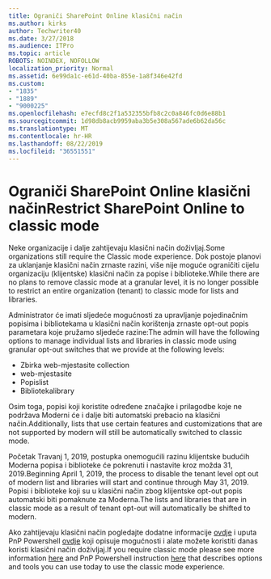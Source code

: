 ```yaml
---
title: Ograniči SharePoint Online klasični način
ms.author: kirks
author: Techwriter40
ms.date: 3/27/2018
ms.audience: ITPro
ms.topic: article
ROBOTS: NOINDEX, NOFOLLOW
localization_priority: Normal
ms.assetid: 6e99da1c-e61d-40ba-855e-1a8f346e42fd
ms.custom:
- "1835"
- "1889"
- "9000225"
ms.openlocfilehash: e7ecfd8c2f1a532355bfb8c2c0a846fc0d6e88b1
ms.sourcegitcommit: 1d98db8acb9959aba3b5e308a567ade6b62da56c
ms.translationtype: MT
ms.contentlocale: hr-HR
ms.lasthandoff: 08/22/2019
ms.locfileid: "36551551"
---
```

# <a name="restrict-sharepoint-online-to-classic-mode"></a><span data-ttu-id="41e57-102">Ograniči SharePoint Online klasični način</span><span class="sxs-lookup"><span data-stu-id="41e57-102">Restrict SharePoint Online to classic mode</span></span>

<span data-ttu-id="41e57-103">Neke organizacije i dalje zahtijevaju klasični način doživljaj.</span><span class="sxs-lookup"><span data-stu-id="41e57-103">Some organizations still require the Classic mode experience.</span></span> <span data-ttu-id="41e57-104">Dok postoje planovi za uklanjanje klasični način zrnaste razini, više nije moguće ograničiti cijelu organizaciju (klijentske) klasični način za popise i biblioteke.</span><span class="sxs-lookup"><span data-stu-id="41e57-104">While there are no plans to remove classic mode at a granular level, it is no longer possible to restrict an entire organization (tenant) to classic mode for lists and libraries.</span></span>

<span data-ttu-id="41e57-105">Administrator će imati sljedeće mogućnosti za upravljanje pojedinačnim popisima i bibliotekama u klasični način korištenja zrnaste opt-out popis parametara koje pružamo sljedeće razine:</span><span class="sxs-lookup"><span data-stu-id="41e57-105">The admin will have the following options to manage individual lists and libraries in classic mode using granular opt-out switches that we provide at the following levels:</span></span>

- <span data-ttu-id="41e57-106">Zbirka web-mjesta</span><span class="sxs-lookup"><span data-stu-id="41e57-106">site collection</span></span>
- <span data-ttu-id="41e57-107">web-mjesta</span><span class="sxs-lookup"><span data-stu-id="41e57-107">site</span></span>
- <span data-ttu-id="41e57-108">Popis</span><span class="sxs-lookup"><span data-stu-id="41e57-108">list</span></span>
- <span data-ttu-id="41e57-109">Biblioteka</span><span class="sxs-lookup"><span data-stu-id="41e57-109">library</span></span>

<span data-ttu-id="41e57-110">Osim toga, popisi koji koristite određene značajke i prilagodbe koje ne podržava Moderni će i dalje biti automatski prebacio na klasični način.</span><span class="sxs-lookup"><span data-stu-id="41e57-110">Additionally, lists that use certain features and customizations that are not supported by modern will still be automatically switched to classic mode.</span></span>

<span data-ttu-id="41e57-111">Početak Travanj 1, 2019, postupka onemogućili razinu klijentske budućih Moderna popisa i biblioteke će pokrenuti i nastavite kroz možda 31, 2019.</span><span class="sxs-lookup"><span data-stu-id="41e57-111">Beginning April 1, 2019, the process to disable the tenant level opt out of modern list and libraries will start and continue through May 31, 2019.</span></span>  <span data-ttu-id="41e57-112">Popisi i biblioteke koji su u klasični način zbog klijentske opt-out popis automatski biti pomaknute za Moderna.</span><span class="sxs-lookup"><span data-stu-id="41e57-112">The lists and libraries that are in classic mode as a result of tenant opt-out will automatically be shifted to modern.</span></span>

<span data-ttu-id="41e57-113">Ako zahtijevaju klasični način pogledajte dodatne informacije [ovdje](https://techcommunity.microsoft.com/t5/Microsoft-SharePoint-Blog/Delivering-SharePoint-modern-experiences/ba-p/315023) i uputa PnP Powershell [ovdje](https://docs.microsoft.com/sharepoint/dev/transform/modernize-userinterface-lists-and-libraries-optout) koji opisuje mogućnosti i alate možete koristiti danas koristi klasični način doživljaj.</span><span class="sxs-lookup"><span data-stu-id="41e57-113">If you require classic mode please see more information [here](https://techcommunity.microsoft.com/t5/Microsoft-SharePoint-Blog/Delivering-SharePoint-modern-experiences/ba-p/315023) and PnP Powershell instruction [here](https://docs.microsoft.com/sharepoint/dev/transform/modernize-userinterface-lists-and-libraries-optout) that describes options and tools you can use today to use the classic mode experience.</span></span>
